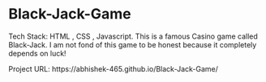 # Black-Jack-Game
<p>Tech Stack: HTML , CSS , Javascript. This is a famous Casino game called Black-Jack. I am not fond of this game to be honest because it completely depends on luck!</p>
Project URL: https://abhishek-465.github.io/Black-Jack-Game/
